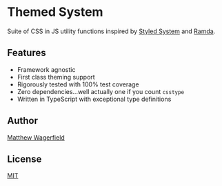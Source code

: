 # Themed System

Suite of CSS in JS utility functions inspired by [Styled System][styled-system] and [Ramda][ramda].

## Features

- Framework agnostic
- First class theming support
- Rigorously tested with 100% test coverage
- Zero dependencies...well actually one if you count `csstype`
- Written in TypeScript with exceptional type definitions

## Author

[Matthew Wagerfield][github]

## License

[MIT](https://github.com/wagerfield/themed-system/blob/master/license)

[github]: https://github.com/wagerfield
[styled-system]: https://styled-system.com
[ramda]: https://ramdajs.com
